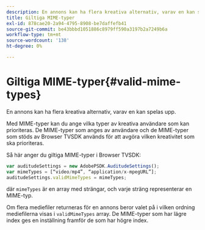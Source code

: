 ```yaml
---
description: En annons kan ha flera kreativa alternativ, varav en kan spelas upp.
title: Giltiga MIME-typer
exl-id: 878cae20-2a94-4795-8908-be7daffefb41
source-git-commit: be43bbbd1051886c8979ff590a3197b2a7249b6a
workflow-type: tm+mt
source-wordcount: '138'
ht-degree: 0%

---
```


# Giltiga MIME-typer{#valid-mime-types}

En annons kan ha flera kreativa alternativ, varav en kan spelas upp.

Med MIME-typer kan du ange vilka typer av kreativa användare som kan prioriteras. De MIME-typer som anges av användare och de MIME-typer som stöds av Browser TVSDK används för att avgöra vilken kreativitet som ska prioriteras.

Så här anger du giltiga MIME-typer i Browser TVSDK:

```js
var auditudeSettings = new AdobePSDK.AuditudeSettings(); 
var mimeTypes = [“video/mp4”, “application/x-mpegURL”]; 
auditudeSettings.validMimeTypes = mimeTypes; 
```

där `mimeTypes` är en array med strängar, och varje sträng representerar en MIME-typ.

Om flera mediefiler returneras för en annons beror valet på i vilken ordning mediefilerna visas i `validMimeTypes` array. De MIME-typer som har lägre index ges en inställning framför de som har högre index.
